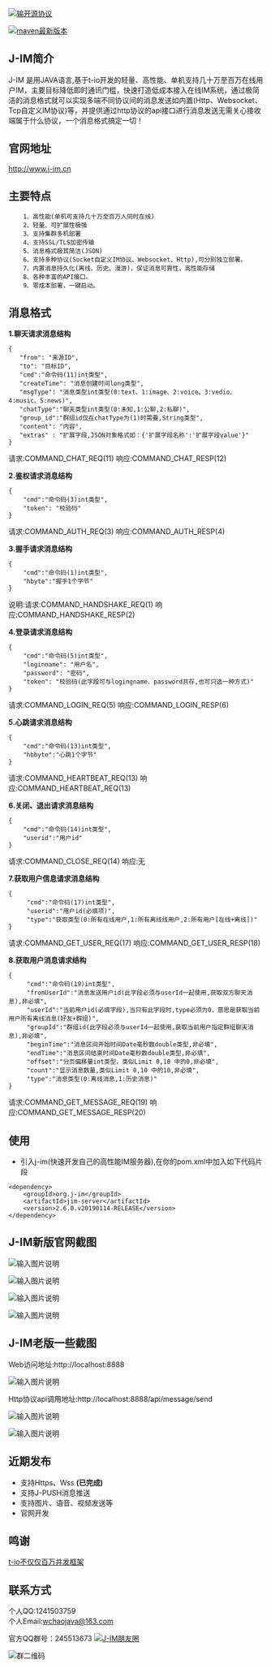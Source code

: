[![输开源协议](https://img.shields.io/badge/License-Apache--2.0-brightgreen.svg "Apache")](https://www.apache.org/licenses/LICENSE-2.0)

[![maven最新版本](https://maven-badges.herokuapp.com/maven-central/org.j-im/jim-server/badge.svg "maven最新版本")](https://maven-badges.herokuapp.com/maven-central/org.j-im/jim-server)
## J-IM简介

 J-IM 是用JAVA语言,基于t-io开发的轻量、高性能、单机支持几十万至百万在线用户IM，主要目标降低即时通讯门槛，快速打造低成本接入在线IM系统，通过极简洁的消息格式就可以实现多端不同协议间的消息发送如内置(Http、Websocket、Tcp自定义IM协议)等，并提供通过http协议的api接口进行消息发送无需关心接收端属于什么协议，一个消息格式搞定一切！  

## 官网地址

http://www.j-im.cn                                                                

## 主要特点
        1、高性能(单机可支持几十万至百万人同时在线)
        2、轻量、可扩展性极强
        3、支持集群多机部署
        4、支持SSL/TLS加密传输
        5、消息格式极其简洁(JSON)
        6、支持多种协议(Socket自定义IM协议、Websocket、Http),可分别独立部署。
        7、内置消息持久化(离线、历史、漫游)，保证消息可靠性，高性能存储
        8、各种丰富的API接口。
        9、零成本部署，一键启动。

## 消息格式

 **1.聊天请求消息结构** 
 ```
{
    "from": "来源ID",
    "to": "目标ID",
    "cmd":"命令码(11)int类型",
    "createTime": "消息创建时间long类型",
    "msgType": "消息类型int类型(0:text、1:image、2:voice、3:vedio、4:music、5:news)",
    "chatType":"聊天类型int类型(0:未知,1:公聊,2:私聊)",
    "group_id":"群组id仅在chatType为(1)时需要,String类型",
    "content": "内容",
    "extras" : "扩展字段,JSON对象格式如：{'扩展字段名称':'扩展字段value'}"
}
```
请求:COMMAND_CHAT_REQ(11) 响应:COMMAND_CHAT_RESP(12)

 **2.鉴权请求消息结构** 
```
{
    "cmd":"命令码(3)int类型",
    "token": "校验码"
}
```
请求:COMMAND_AUTH_REQ(3) 响应:COMMAND_AUTH_RESP(4)

 **3.握手请求消息结构** 
```
{
    "cmd":"命令码(1)int类型",
    "hbyte":"握手1个字节"
}
```
说明:请求:COMMAND_HANDSHAKE_REQ(1) 响应:COMMAND_HANDSHAKE_RESP(2)

 **4.登录请求消息结构** 
```
{
    "cmd":"命令码(5)int类型",
    "loginname": "用户名",
    "password": "密码",
    "token": "校验码(此字段可与logingname、password共存,也可只选一种方式)"
}
```
请求:COMMAND_LOGIN_REQ(5) 响应:COMMAND_LOGIN_RESP(6)

 **5.心跳请求消息结构** 
```
{
    "cmd":"命令码(13)int类型",
    "hbbyte":"心跳1个字节"
}
```
请求:COMMAND_HEARTBEAT_REQ(13) 响应:COMMAND_HEARTBEAT_REQ(13)

 **6.关闭、退出请求消息结构** 
```
{
    "cmd":"命令码(14)int类型",
    "userid":"用户id"
}
```
请求:COMMAND_CLOSE_REQ(14) 响应:无

 **7.获取用户信息请求消息结构** 
```
{
     "cmd":"命令码(17)int类型",
     "userid":"用户id(必填项)",
     "type":"获取类型(0:所有在线用户,1:所有离线线用户,2:所有用户[在线+离线])"
}
```
请求:COMMAND_GET_USER_REQ(17) 响应:COMMAND_GET_USER_RESP(18)

**8.获取用户消息请求结构** 
```
{
     "cmd":"命令码(19)int类型",
     "fromUserId":"消息发送用户id(此字段必须与userId一起使用,获取双方聊天消息),非必填",
     "userId":"当前用户id(必填字段),当只有此字段时,type必须为0，意思是获取当前用户所有离线消息(好友+群组)",
     "groupId":"群组id(此字段必须与userId一起使用,获取当前用户指定群组聊天消息),非必填",
     "beginTime":"消息区间开始时间Date毫秒数double类型,非必填",
     "endTime":"消息区间结束时间Date毫秒数double类型,非必填",
     "offset":"分页偏移量int类型，类似Limit 0,10 中的0,非必填",
     "count":"显示消息数量,类似Limit 0,10 中的10,非必填",
     "type":"消息类型(0:离线消息,1:历史消息)"
}
```
请求:COMMAND_GET_MESSAGE_REQ(19) 响应:COMMAND_GET_MESSAGE_RESP(20)

## 使用
- 引入j-im(快速开发自己的高性能IM服务器),在你的pom.xml中加入如下代码片段
```
<dependency>
    <groupId>org.j-im</groupId>
    <artifactId>jim-server</artifactId>
    <version>2.6.0.v20190114-RELEASE</version>
</dependency>
```

## J-IM新版官网截图
![输入图片说明](https://images.gitee.com/uploads/images/2020/0413/041753_1561ab18_410355.png "屏幕截图.png")

![输入图片说明](https://images.gitee.com/uploads/images/2020/0413/041959_f9d41209_410355.png "屏幕截图.png")

![输入图片说明](https://images.gitee.com/uploads/images/2020/0413/041930_9b8ee6dc_410355.png "屏幕截图.png")

![输入图片说明](https://images.gitee.com/uploads/images/2020/0413/041841_e7a8a173_410355.png "屏幕截图.png")

## J-IM老版一些截图

  Web访问地址:http://localhost:8888

  ![输入图片说明](https://gitee.com/uploads/images/2017/0922/195539_4a5d9ed4_410355.jpeg "tio-img-0.jpg")

  Http协议api调用地址:http://localhost:8888/api/message/send

  ![输入图片说明](https://gitee.com/uploads/images/2017/0830/190054_a128b214_410355.jpeg "tio-im-2.jpg")

  ![输入图片说明](https://gitee.com/uploads/images/2017/0830/190428_474270ae_410355.jpeg "tio-im-3.jpg")

## 近期发布
- 支持Https、Wss  **(已完成)** 
- 支持J-PUSH消息推送
- 支持图片、语音、视频发送等
- 官网开发

## 鸣谢
[t-io不仅仅百万并发框架](https://gitee.com/tywo45/t-io)

## 联系方式
   个人QQ:1241503759<br>
   个人Email:wchaojava@163.com

   官方QQ群号：245513673 <a target="_blank"  href="//shang.qq.com/wpa/qunwpa?idkey=c876012ca4131bfdb6a32c9e5b4cde730b686fa1d20cc2ebd795a0fe2760b5d8"><img border="0" src="//pub.idqqimg.com/wpa/images/group.png" alt="J-IM朋友圈" title="J-IM朋友圈"></a>

![群二维码](https://gitee.com/uploads/images/2018/0415/131601_e2cf7bde_410355.png "1523769300727.png")